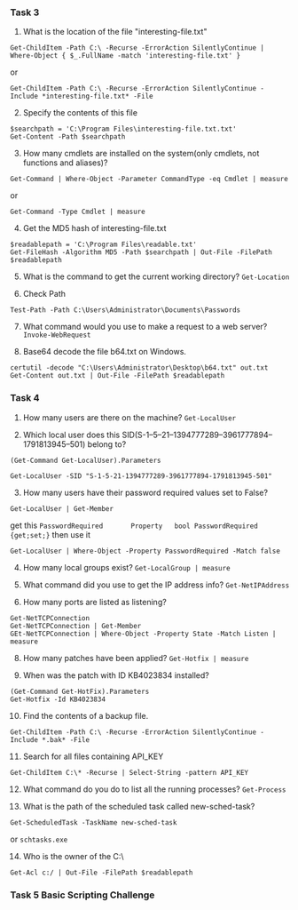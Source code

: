 ### Task 3
1. What is the location of the file "interesting-file.txt"
```
Get-ChildItem -Path C:\ -Recurse -ErrorAction SilentlyContinue | Where-Object { $_.FullName -match 'interesting-file.txt' }
```
or 
```
Get-ChildItem -Path C:\ -Recurse -ErrorAction SilentlyContinue -Include *interesting-file.txt* -File 
```

2. Specify the contents of this file
```
$searchpath = 'C:\Program Files\interesting-file.txt.txt'
Get-Content -Path $searchpath
```

3. How many cmdlets are installed on the system(only cmdlets, not functions and aliases)?
```
Get-Command | Where-Object -Parameter CommandType -eq Cmdlet | measure
```
or
```
Get-Command -Type Cmdlet | measure
```

4. Get the MD5 hash of interesting-file.txt
```
$readablepath = 'C:\Program Files\readable.txt'
Get-FileHash -Algorithm MD5 -Path $searchpath | Out-File -FilePath $readablepath
```

5. What is the command to get the current working directory?
`Get-Location`

6. Check Path
```
Test-Path -Path C:\Users\Administrator\Documents\Passwords
```

7. What command would you use to make a request to a web server?
`Invoke-WebRequest`

8. Base64 decode the file b64.txt on Windows.
```
certutil -decode "C:\Users\Administrator\Desktop\b64.txt" out.txt
Get-Content out.txt | Out-File -FilePath $readablepath
```

### Task 4
1. How many users are there on the machine?
`Get-LocalUser`

2. Which local user does this SID(S-1–5–21–1394777289–3961777894–1791813945–501) belong to?
```
(Get-Command Get-LocalUser).Parameters

Get-LocalUser -SID "S-1-5-21-1394777289-3961777894-1791813945-501"
```

3. How many users have their password required values set to False?
```
Get-LocalUser | Get-Member
```

get this `PasswordRequired       Property   bool PasswordRequired {get;set;}` then use it
```
Get-LocalUser | Where-Object -Property PasswordRequired -Match false
```

4. How many local groups exist?
`Get-LocalGroup | measure`

5. What command did you use to get the IP address info?
`Get-NetIPAddress`

6. How many ports are listed as listening?
```
Get-NetTCPConnection
Get-NetTCPConnection | Get-Member
GEt-NetTCPConnection | Where-Object -Property State -Match Listen | measure
```

8. How many patches have been applied?
`Get-Hotfix | measure`

9. When was the patch with ID KB4023834 installed?
```
(Get-Command Get-HotFix).Parameters
Get-Hotfix -Id KB4023834
```

10. Find the contents of a backup file.
```
Get-ChildItem -Path C:\ -Recurse -ErrorAction SilentlyContinue -Include *.bak* -File
```

11. Search for all files containing API_KEY
```
Get-ChildItem C:\* -Recurse | Select-String -pattern API_KEY
```

12. What command do you do to list all the running processes?
`Get-Process`

13. What is the path of the scheduled task called new-sched-task?
```
Get-ScheduledTask -TaskName new-sched-task
```
or
`schtasks.exe`

14. Who is the owner of the C:\
```
Get-Acl c:/ | Out-File -FilePath $readablepath
```

### Task 5 Basic Scripting Challenge